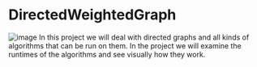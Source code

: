 # DirectedWeightedGraph
![image](https://user-images.githubusercontent.com/93542763/145729799-45139d78-a5d7-4e34-9a3d-7fdf4723e964.png)
In this project we will deal with directed graphs and all kinds of algorithms that can be run on them.
In the project we will examine the runtimes of the algorithms and see visually how they work.

#
